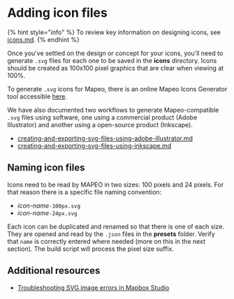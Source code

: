 # Adding icon files

{% hint style="info" %}
To review key information on designing icons, see [icons.md](../../planning-configuration-and-data-structure/icons.md "mention").
{% endhint %}

Once you've settled on the design or concept for your icons, you'll need to generate `.svg` files for each one to be saved in the **icons** directory. Icons should be created as 100x100 pixel graphics that are clear when viewing at 100%.

To generate `.svg` icons for Mapeo, there is an online Mapeo Icons Generator tool accessible [here](https://icons.earthdefenderstoolkit.com/).

We have also documented two workflows to generate Mapeo-compatible `.svg`  files using software, one using a commercial product (Adobe Illustrator) and another using a open-source product (Inkscape).

* [creating-and-exporting-svg-files-using-adobe-illustrator.md](creating-and-exporting-svg-files-using-adobe-illustrator.md "mention")
* [creating-and-exporting-svg-files-using-inkscape.md](creating-and-exporting-svg-files-using-inkscape.md "mention")

## Naming icon files

Icons need to be read by MAPEO in two sizes: 100 pixels and 24 pixels. For that reason there is a specific file naming convention:

* _icon-name_`-100px.svg`&#x20;
* _icon-name_`-24px.svg`&#x20;

Each icon can be duplicated and renamed so that there is one of each size. They are opened and read by the `.json` files in the **presets** folder. Verify that `name` is correctly entered where needed (more on this in the next section). The build script will process the pixel size suffix.

## Additional resources

* [Troubleshooting SVG image errors in Mapbox Studio](https://docs.mapbox.com/help/troubleshooting/studio-svg-upload-errors/)
